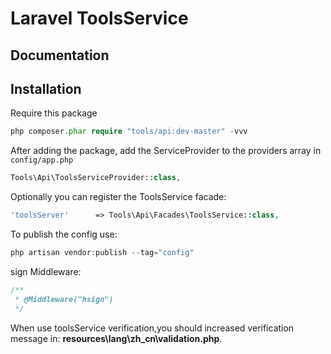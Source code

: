 # Laravel ToolsService

## Documentation

## Installation

Require this package  

```php
php composer.phar require "tools/api:dev-master" -vvv
```

After adding the package, add the ServiceProvider to the providers array in `config/app.php`

```php
Tools\Api\ToolsServiceProvider::class,
```

Optionally you can register the ToolsService facade:

```php
'toolsServer'      => Tools\Api\Facades\ToolsService::class,
```

To publish the config use:

```php
php artisan vendor:publish --tag="config"
```

sign Middleware:

```php
/**
 * @Middleware("hsign")
 */
```

When use toolsService verification,you should increased verification message in: 
**resources\lang\zh_cn\validation.php**.